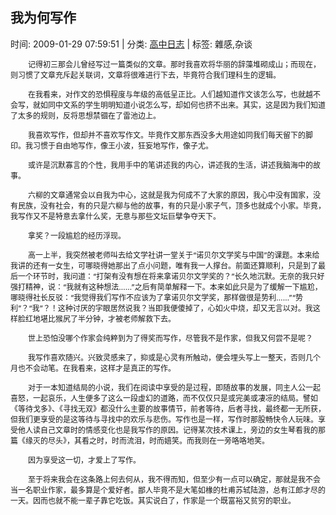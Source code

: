 
<h2>我为何写作</h2>

<span class="time SG_txtc">时间: 2009-01-29 07:59:51 | 分类: [高中日志](./BlogClass_高中日志.md) | 标签: 雜感,杂谈</span>
<!--
<table>
    <tbody>
        <tr>
            <td>时间: 2009-01-29 07:59:51</td>
            <td>分类: [高中日志](./BlogClass_高中日志.md) </td>
            <td> 标签: 雜感,杂谈 </td>
        </tr>
    </tbody>
</table>
-->
<div class="articalContent" id="sina_keyword_ad_area2">
<p style="TexT-inDenT: 2em"><font style="FonT-siZe: 12px">记得初三那会儿曾经写过一篇类似的文章。那时我喜欢将华丽的辞藻堆砌成山；而现在，则习惯了文章充斥起关联词，文章将很难进行下去，毕竟符合我们理科生的逻辑。</font></p>
<p style="TexT-inDenT: 2em"><font style="FonT-siZe: 12px">在我看来，对作文的恐惧程度与年级的高低呈正比。人们越知道作文该怎么写，也就越不会写，就如同中文系的学生明明知道小说怎么写，却如何也挤不出来。其实，这是因为我们知道了太多的规则，反将思想禁锢在了雷池边上。</font></p>
<p style="TexT-inDenT: 2em"><font style="FonT-siZe: 12px">我喜欢写作，但却并不喜欢写作文。毕竟作文那东西没多大用途如同我们每天留下的脚印。我习惯于自由地写作，像王小波，狂妄地写作，像子尤。</font></p>
<p style="TexT-inDenT: 2em"><font style="FonT-siZe: 12px">或许是沉默寡言的个性，我用手中的笔讲述我的内心，讲述我的生活，讲述我脑海中的故事。</font></p>
<p style="TexT-inDenT: 2em"><font style="FonT-siZe: 12px">六柳的文章通常会以自我为中心，这就是我为何成不了大家的原因，我心中没有国家，没有民族，没有社会，有的只是六柳与他的故事，有的只是小家子气，顶多也就成个小家。毕竟，我写作又不是特意去拿什么奖，无意与那些文坛巨擘争夺天下。</font></p>
<p style="TexT-inDenT: 2em"><font style="FonT-siZe: 12px">拿奖？一段尴尬的经历浮现。</font></p>
<p style="TexT-inDenT: 2em"><font style="FonT-siZe: 12px">高一上半，我突然被老师叫去给文学社讲一堂关于“诺贝尔文学奖与中国”的课题。本来给我讲的还有一女生，可哪晓得她那出了点小问题，唯有我一人撑台。前面还算顺利，只是到了最后一个环节时，我问道：“打架有没有想在将来拿诺贝尔文学奖的？”长久地沉默。无奈的我只好强打精神，说：“我就有这种想法……”之后有简单解释一下。本来如此只是为了缓解一下尴尬，哪晓得社长反驳：“我觉得我们写作不应该为了拿诺贝尔文学奖，那样做很是势利……”“势利”？“我”？！这种讨厌的字眼居然说我？当即我便傻掉了，心如火中烧，却又无言以对。我这样脸红地堪比猴尻了半分钟，才被老师解救下去。</font></p>
<p style="TexT-inDenT: 2em"><font style="FonT-siZe: 12px">世上恐怕没哪个作家会纯粹到为了得奖而写作，尽管我不是作家，但我又何尝不是呢？</font></p>
<p style="TexT-inDenT: 2em"><font style="FonT-siZe: 12px">我写作喜欢随兴。兴致灵感来了，抑或是心灵有所触动，便会埋头写上一整天，否则几个月也不会动笔。在我看来，这样才是真正的写作。</font></p>
<p style="TexT-inDenT: 2em"><font style="FonT-siZe: 12px">对于一本知道结局的小说，我们在阅读中享受的是过程，即随故事的发展，同主人公一起喜怒，一起哀乐，人生便多了这么一段虚幻的道路，而不仅仅只是或完美或凄凉的结局。譬如《等待戈多》、《寻找无双》都没什么主要的故事情节，前者等待，后者寻找，最终都一无所获，但我们更享受的是这等待与寻找中的欢乐与悲伤。写作也是一样，写作时那股畅快令人玩味。享受他人读自己文章时的情感变化也是我写作的原因。记得某次技术课上，旁边的女生琴看我的那篇《缘灭的尽头》，其看之时，时而流泪，时而嬉笑。而我则在一旁咯咯地笑。</font></p>
<p style="TexT-inDenT: 2em"><font style="FonT-siZe: 12px">因为享受这一切，才爱上了写作。</font></p>
<p style="TexT-inDenT: 2em"><font style="FonT-siZe: 12px">至于将来我会在这条路上何去何从，我不得而知，但至少有一点可以确定，那就是我不会当一名职业作家，最多算是个爱好者。鄙人毕竟不是大笔如椽的杜甫苏轼陆游，总有江郎才尽的一天。因而也就不能一辈子靠它吃饭。其实说白了，作家是一个既富裕又贫穷的职业。</font></p>
</div>
